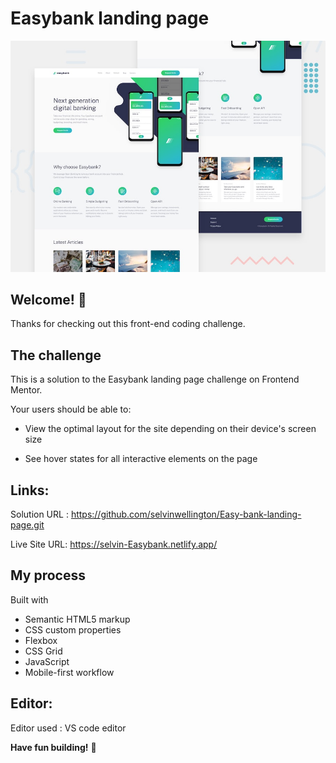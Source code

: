 # Easybank landing page

![Design preview for the Easybank landing page coding challenge](./design/desktop-preview.jpg)

## Welcome! 👋

Thanks for checking out this front-end coding challenge.

## The challenge

This is a solution to the Easybank landing page challenge on Frontend Mentor.

Your users should be able to:

- View the optimal layout for the site depending on their device's screen size

- See hover states for all interactive elements on the page

## Links:

Solution URL : https://github.com/selvinwellington/Easy-bank-landing-page.git

Live Site URL: https://selvin-Easybank.netlify.app/

## My process

Built with
 - Semantic HTML5 markup
 - CSS custom properties
 - Flexbox
 - CSS Grid
 - JavaScript
 - Mobile-first workflow

## Editor:

Editor used : VS code editor

**Have fun building!** 🚀
